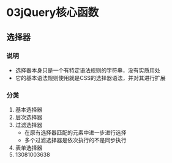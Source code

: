 # 03jQuery核心函数

## 选择器

### 说明

* 选择器本身只是一个有特定语法规则的字符串，没有实质用处
* 它的基本语法规则使用就是CSS的选择器语法，并对其进行扩展

### 分类

1. 基本选择器
2. 层次选择器
3. 过滤选择器
   * 在原有选择器匹配的元素中进一步进行选择
   * 多个过滤选择器是依次执行的不是同步执行
4. 表单选择器
5. 13081003638



